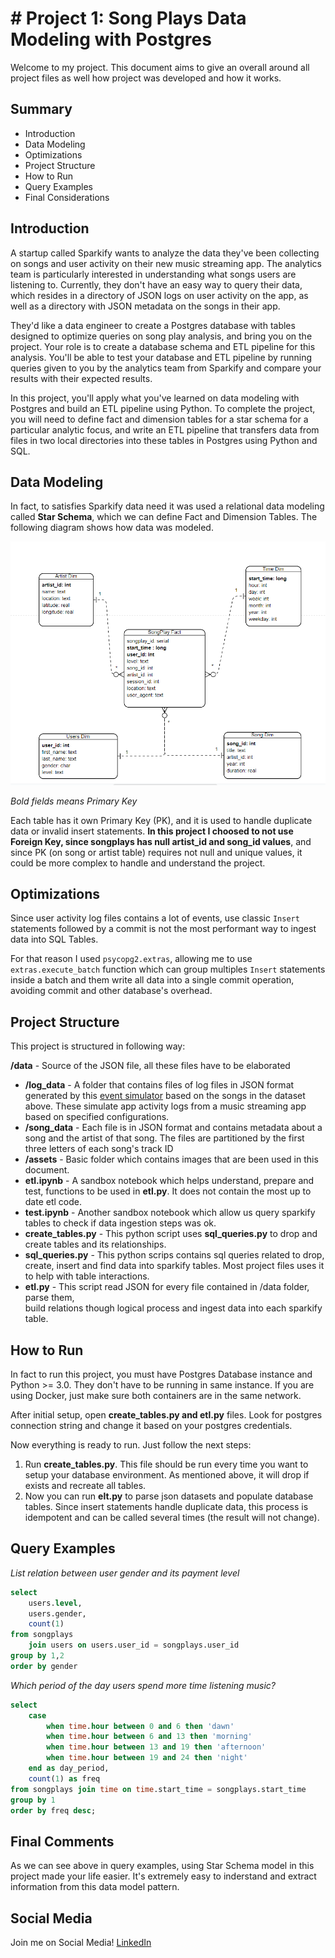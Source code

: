 # # Project 1: Song Plays Data Modeling with Postgres

Welcome to my project. This document aims to give an overall around all project files as well how project was developed and how it works.

## Summary

* Introduction
* Data Modeling
* Optimizations
* Project Structure
* How to Run
* Query Examples
* Final Considerations

## Introduction

A startup called Sparkify wants to analyze the data they've been collecting on songs and user activity on their new music streaming app. The analytics team is particularly interested in understanding what songs users are listening to. Currently, they don't have an easy way to query their data, which resides in a directory of JSON logs on user activity on the app, as well as a directory with JSON metadata on the songs in their app.

They'd like a data engineer to create a Postgres database with tables designed to optimize queries on song play analysis, and bring you on the project. Your role is to create a database schema and ETL pipeline for this analysis. You'll be able to test your database and ETL pipeline by running queries given to you by the analytics team from Sparkify and compare your results with their expected results.

In this project, you'll apply what you've learned on data modeling with Postgres and build an ETL pipeline using Python. To complete the project, you will need to define fact and dimension tables for a star schema for a particular analytic focus, and write an ETL pipeline that transfers data from files in two local directories into these tables in Postgres using Python and SQL.

## Data Modeling
In fact, to satisfies Sparkify data need it was used a relational data modeling called **Star Schema**, which we can define Fact and Dimension Tables. The following diagram shows how data was modeled.

![schema](./assets/StarSchema_Modeling_ER.PNG)

*Bold fields means Primary Key*

Each table has it own Primary Key (PK), and it is used to handle duplicate data or invalid insert statements. **In this project I choosed to not use Foreign Key, since songplays has null artist_id and song_id values**, and since PK (on song or artist table) requires not null and unique values, it could be more complex to handle and understand the project.

## Optimizations
Since user activity log files contains a lot of events, use classic `Insert` statements followed by a commit is not the most performant way to ingest data into SQL Tables.

For that reason I used `psycopg2.extras`, allowing me to use `extras.execute_batch` function which can group multiples `Insert` statements inside a batch and them write all data into a single commit operation, avoiding commit and other database's overhead.

## Project Structure

This project is structured in following way:

**/data** - Source of the JSON file, all these files have to be elaborated

-   **/log_data** - A folder that contains files of log files in JSON format generated by this  [event simulator](https://github.com/Interana/eventsim)  based on the songs in the dataset above. These simulate app activity logs from a music streaming app based on specified configurations.
-   **/song_data** - Each file is in JSON format and contains metadata about a song and the artist of that song. The files are partitioned by the first three letters of each song's track ID
-   **/assets** - Basic folder which contains images that are  been used in this document.
-   **etl.ipynb** - A sandbox notebook which helps understand, prepare and test, functions to be used in **etl.py**. It does not contain the most up to date etl code.
-   **test.ipynb** - Another sandbox notebook which allow us query sparkify tables to check if data ingestion steps was ok.
-   **create_tables.py** - This python script uses **sql_queries.py** to drop and create tables and its relationships.
-   **sql_queries.py** - This python scrips contains sql queries related to drop, create, insert and find data into sparkify tables. Most project files uses it to help with table interactions.
 -   **etl.py** - This script read JSON for every file contained in /data folder, parse them,  
    build relations though logical process and ingest data into each sparkify table.

## How to Run
In fact to run this project, you must have Postgres Database instance and Python >= 3.0. They don't have to be running in same instance. If you are using Docker, just make sure both containers are in the same network.

After initial setup, open **create_tables.py and etl.py** files. Look for postgres connection string and change it based on your postgres credentials.

Now everything is ready to run. Just follow the next steps:

1) Run **create_tables.py**. This file should be run every time you want to setup your database environment. As mentioned above, it will drop if exists and recreate all tables.
2) Now you can run **elt.py** to parse json datasets and populate database tables. Since insert statements handle duplicate data, this process is idempotent and can be called several times (the result will not change).

## Query Examples

*List relation between user gender and its payment level*
```sql
select 
	users.level, 
	users.gender, 
	count(1)  
from songplays 
	join users on users.user_id = songplays.user_id 
group by 1,2 
order by gender

```

*Which period of the day users spend more time listening music?*
```sql
select
	case
	    when time.hour between 0 and 6 then 'dawn'
	    when time.hour between 6 and 13 then 'morning'
	    when time.hour between 13 and 19 then 'afternoon'
	    when time.hour between 19 and 24 then 'night'
	end as day_period,
	count(1) as freq
from songplays join time on time.start_time = songplays.start_time
group by 1 
order by freq desc;

```

## Final Comments

As we can see above in query examples, using Star Schema model in this project made your life easier. It's extremely easy to inderstand and extract information from this data model pattern.

## Social Media

Join me on Social Media!
[LinkedIn](https://www.linkedin.com/in/vitor-henrique97/) 

